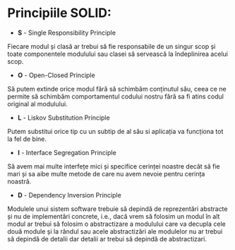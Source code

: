 # Principiile SOLID:
- **S** - Single Responsibility Principle

Fiecare modul și clasă ar trebui să fie responsabile de un singur scop și toate componentele modulului sau clasei să servească la îndeplinirea acelui scop. 

- **O** - Open-Closed Principle

Să putem extinde orice modul fără să schimbăm conținutul său, ceea ce ne permite să schimbăm comportamentul codului nostru fără sa fi atins codul original al modulului.

- **L** - Liskov Substitution Principle

Putem substitui orice tip cu un subtip de al său si aplicația va funcționa tot la fel de bine.

- **I** - Interface Segregation Principle

Să avem mai multe interfețe mici și specifice cerinței noastre decât să fie mari și sa aibe multe metode de care nu avem nevoie pentru cerința noastră.

- **D** - Dependency Inversion Principle

Modulele unui sistem software trebuie să depindă de reprezentări abstracte și nu de implementări concrete, i.e., dacă vrem să folosim un modul în alt modul ar trebui să folosim o abstractizare a modulului care va decupla cele două module și la rândul sau acele abstractizări ale modulelor nu ar trebui să depindă de detalii dar detalii ar trebui să depindă de abstractizari.